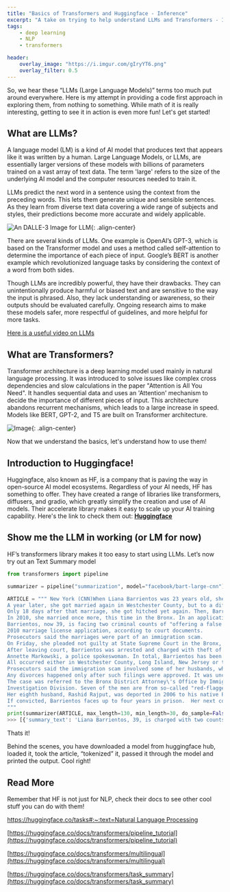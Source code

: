 ```yaml
---
title: "Basics of Transformers and Huggingface - Inference"
excerpt: "A take on trying to help understand LLMs and Transformers - In a code first approach!"
tags:
    - deep learning
    - NLP
    - transformers

header:
    overlay_image: "https://i.imgur.com/gIryYT6.png"
    overlay_filter: 0.5
---
```



So, we hear these “LLMs (Large Language Models)” terms too much put around everywhere. Here is my attempt in providing a code first approach in exploring them, from nothing to something.
While math of it is really interesting, getting to see it in action is even more fun! Let's get started!

## What are LLMs?

A language model (LM) is a kind of AI model that produces text that appears like it was written by a human. Large Language Models, or LLMs, are essentially larger versions of these models with billions of parameters trained on a vast array of text data. The term 'large' refers to the size of the underlying AI model and the computer resources needed to train it.

LLMs predict the next word in a sentence using the context from the preceding words. This lets them generate unique and sensible sentences. As they learn from diverse text data covering a wide range of subjects and styles, their predictions become more accurate and widely applicable.

![An DALLE-3 Image for LLM](https://i.imgur.com/qYZeM5Q.jpg){: .align-center}

There are several kinds of LLMs. One example is OpenAI’s GPT-3, which is based on the Transformer model and uses a method called self-attention to determine the importance of each piece of input. Google’s BERT is another example which revolutionized language tasks by considering the context of a word from both sides.

Though LLMs are incredibly powerful, they have their drawbacks. They can unintentionally produce harmful or biased text and are sensitive to the way the input is phrased. Also, they lack understanding or awareness, so their outputs should be evaluated carefully. Ongoing research aims to make these models safer, more respectful of guidelines, and more helpful for more tasks.

[Here is a useful video on LLMs](https://www.youtube.com/watch?v=5sLYAQS9sWQ)

## What are Transformers?

Transformer architecture is a deep learning model used mainly in natural language processing. It was introduced to solve issues like complex cross dependencies and slow calculations in the paper "Attention is All You Need". It handles sequential data and uses an 'Attention' mechanism to decide the importance of different pieces of input. This architecture abandons recurrent mechanisms, which leads to a large increase in speed. Models like BERT, GPT-2, and T5 are built on Transformer architecture.

![Image](https://i.imgur.com/sFqUWR5.jpg){: .align-center}

Now that we understand the basics, let's understand how to use them!

## Introduction to Huggingface!

Huggingface, also known as HF, is a company that is paving the way in open-source AI model ecosystems. Regardless of your AI needs, HF has something to offer. They have created a range of libraries like transformers, diffusers, and gradio, which greatly simplify the creation and use of AI models. Their accelerate library makes it easy to scale up your AI training capability. Here's the link to check them out: **[Huggingface](https://huggingface.co/)**

## Show me the LLM in working (or LM for now)

HF’s transformers library makes it too easy to start using LLMs. Let’s now try out an Text Summary model

```python
from transformers import pipeline

summarizer = pipeline("summarization", model="facebook/bart-large-cnn")

ARTICLE = """ New York (CNN)When Liana Barrientos was 23 years old, she got married in Westchester County, New York.
A year later, she got married again in Westchester County, but to a different man and without divorcing her first husband.
Only 18 days after that marriage, she got hitched yet again. Then, Barrientos declared "I do" five more times, sometimes only within two weeks of each other.
In 2010, she married once more, this time in the Bronx. In an application for a marriage license, she stated it was her "first and only" marriage.
Barrientos, now 39, is facing two criminal counts of "offering a false instrument for filing in the first degree," referring to her false statements on the
2010 marriage license application, according to court documents.
Prosecutors said the marriages were part of an immigration scam.
On Friday, she pleaded not guilty at State Supreme Court in the Bronx, according to her attorney, Christopher Wright, who declined to comment further.
After leaving court, Barrientos was arrested and charged with theft of service and criminal trespass for allegedly sneaking into the New York subway through an emergency exit, said Detective
Annette Markowski, a police spokeswoman. In total, Barrientos has been married 10 times, with nine of her marriages occurring between 1999 and 2002.
All occurred either in Westchester County, Long Island, New Jersey or the Bronx. She is believed to still be married to four men, and at one time, she was married to eight men at once, prosecutors say.
Prosecutors said the immigration scam involved some of her husbands, who filed for permanent residence status shortly after the marriages.
Any divorces happened only after such filings were approved. It was unclear whether any of the men will be prosecuted.
The case was referred to the Bronx District Attorney\'s Office by Immigration and Customs Enforcement and the Department of Homeland Security\'s
Investigation Division. Seven of the men are from so-called "red-flagged" countries, including Egypt, Turkey, Georgia, Pakistan and Mali.
Her eighth husband, Rashid Rajput, was deported in 2006 to his native Pakistan after an investigation by the Joint Terrorism Task Force.
If convicted, Barrientos faces up to four years in prison.  Her next court appearance is scheduled for May 18.
"""
print(summarizer(ARTICLE, max_length=130, min_length=30, do_sample=False))
>>> [{'summary_text': 'Liana Barrientos, 39, is charged with two counts of "offering a false instrument for filing in the first degree" In total, she has been married 10 times, with nine of her marriages occurring between 1999 and 2002. She is believed to still be married to four men.'}]
```

Thats it!

Behind the scenes, you have downloaded a model from huggingface hub, loaded it, took the article, “tokenized” it, passed it through the model and printed the output. Cool right!

## Read More

Remember that HF is not just for NLP, check their docs to see other cool stuff you can do with them!

[https://huggingface.co/tasks#:~:text=Natural Language Processing](https://huggingface.co/tasks#:~:text=Natural%20Language%20Processing)

[https://huggingface.co/docs/transformers/pipeline_tutorial](https://huggingface.co/docs/transformers/pipeline_tutorial)

[https://huggingface.co/docs/transformers/multilingual](https://huggingface.co/docs/transformers/multilingual)

[https://huggingface.co/docs/transformers/task_summary](https://huggingface.co/docs/transformers/task_summary)

